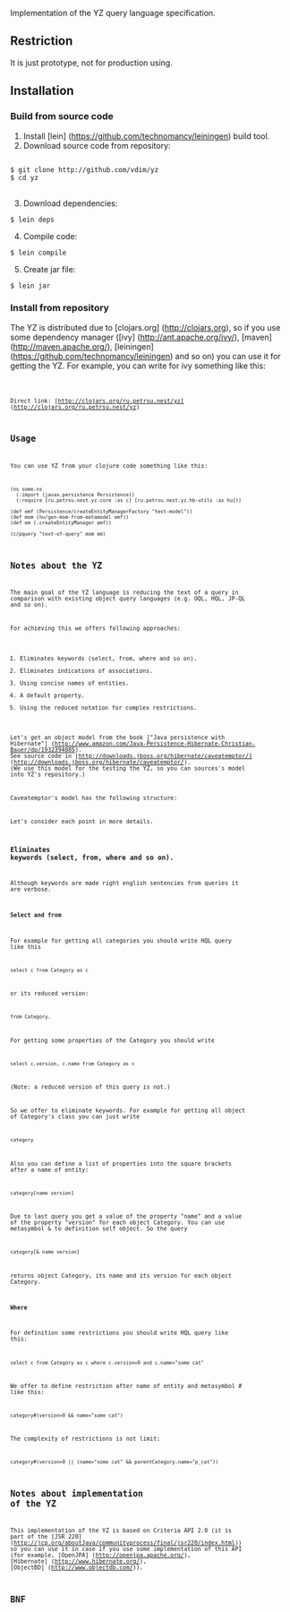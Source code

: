Implementation of the YZ query language specification.

## Restriction
It is just prototype, not for production using.

## Installation

### Build from source code
1. Install [lein] (https://github.com/technomancy/leiningen) build tool.
2. Download source code from repository:
<pre>
<code>
$ git clone http://github.com/vdim/yz
$ cd yz
</code>
</pre>

3. Download dependencies:
<pre><code>$ lein deps</code></pre>

4. Compile code:
<pre><code>$ lein compile</code></pre>

5. Create jar file:
<pre><code>$ lein jar</code></pre>

### Install from repository
The YZ is distributed due to [clojars.org] (http://clojars.org), so
if you use some dependency manager ([ivy] (http://ant.apache.org/ivy/), 
[maven] (http://maven.apache.org/), [leiningen] (https://github.com/technomancy/leiningen) and so on) you
can use it for getting the YZ. For example, you can write for ivy 
something like this:
	<pre><code><dependency org="ru.petrsu.nest" name="yz" rev="0.0.1-alpha1"/><code></pre>

Direct link: [http://clojars.org/ru.petrsu.nest/yz] (http://clojars.org/ru.petrsu.nest/yz)

## Usage
You can use YZ from your clojure code something like this:

	(ns some.ns
	  (:import (javax.persistence Persistence))
	  (:require [ru.petrsu.nest.yz.core :as c] [ru.petrsu.nest.yz.hb-utils :as hu]))

	(def emf (Persistence/createEntityManagerFactory "test-model"))
	(def mom (hu/gen-mom-from-metamodel emf))
	(def em (.createEntityManager emf))

	(c/pquery "text-of-query" mom em)

## Notes about the YZ
The main goal of the YZ language is reducing the text of a query
in comparison with existing object query languages (e.g. OQL, HQL, JP-QL and so on).

For achieving this we offers following approaches:

1. Eliminates keywords (select, from, where and so on).
2. Eliminates indications of associations.
3. Using concise names of entities.
4. A default property.
5. Using the reduced notation for complex restrictions.

Let's get an object model from the book ["Java persistence with Hibernate"] 
(http://www.amazon.com/Java-Persistence-Hibernate-Christian-Bauer/dp/1932394885). 
See source code in [http://downloads.jboss.org/hibernate/caveatemptor/] (http://downloads.jboss.org/hibernate/caveatemptor/).
(We use this model for the testing the YZ, so you can sources's model into YZ's repository.)

Caveatemptor's model has the following structure: 

Let's consider each point in more details.

### Eliminates keywords (select, from, where and so on).
Although keywords are made right english sentencies from queries it are verbose.

#### Select and from
For example for getting all categories you should write HQL query like this

	select c from Category as c

or its reduced version:

	from Category.

For getting some properties of the Category you should write

	select c.version, c.name from Category as c

(Note: a reduced version of this query is not.)

So we offer to eliminate keywords. For example for getting all object of Category's class you can just write

	category

Also you can define a list of properties into the square brackets after a name of entity:

	category[name version]

Due to last query you get a value of the property "name" and a value of the property "version" for
each object Category. You can use metasymbol & to definition self object. So the query

	catogory[& name version]

returns object Category, its name and its version for each object Category.

#### Where
For definition some restrictions you should write HQL query like this:

	select c from Category as c where c.version=0 and c.name="some cat"

We offer to define restriction after name of entity and metasymbol # like this:

	category#(version=0 && name="some cat")

The complexity of restrictions is not limit:

	category#(version=0 || (name="some cat" && parentCategory.name="p_cat"))


## Notes about implementation of the YZ
This implementation of the YZ is based on Criteria API 2.0 
(it is part of the [JSR 220] (http://jcp.org/aboutJava/communityprocess/final/jsr220/index.html)) so you can use it in
case if you use some implementation of this API (for example, [OpenJPA] (http://openjpa.apache.org/), 
[Hibernate] (http://www.hibernate.org/), [ObjectBD] (http://www.objectdb.com/)).

## BNF 


